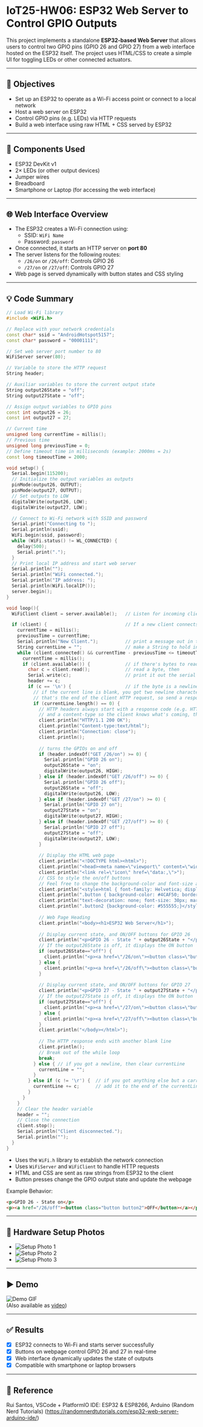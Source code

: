 # IoT25-HW06: ESP32 Web Server to Control GPIO Outputs

This project implements a standalone **ESP32-based Web Server** that allows users to control two GPIO pins (GPIO 26 and GPIO 27) from a web interface hosted on the ESP32 itself. The project uses HTML/CSS to create a simple UI for toggling LEDs or other connected actuators.

---

## 🧾 Objectives

- Set up an ESP32 to operate as a Wi-Fi access point or connect to a local network
- Host a web server on ESP32
- Control GPIO pins (e.g. LEDs) via HTTP requests
- Build a web interface using raw HTML + CSS served by ESP32

---

## 🧰 Components Used

- ESP32 DevKit v1  
- 2× LEDs (or other output devices)  
- Jumper wires  
- Breadboard  
- Smartphone or Laptop (for accessing the web interface)  

---

## 🌐 Web Interface Overview

- The ESP32 creates a Wi-Fi connection using:
  - SSID: `WiFi Name`  
  - Password: `password`
- Once connected, it starts an HTTP server on **port 80**
- The server listens for the following routes:
  - `/26/on` or `/26/off`: Controls GPIO 26
  - `/27/on` or `/27/off`: Controls GPIO 27
- Web page is served dynamically with button states and CSS styling

---

## 💡 Code Summary

```cpp
// Load Wi-Fi library
#include <WiFi.h>

// Replace with your network credentials
const char* ssid = "AndroidHotspot5157";
const char* password = "00001111";

// Set web server port number to 80
WiFiServer server(80);

// Variable to store the HTTP request
String header;

// Auxiliar variables to store the current output state
String output26State = "off";
String output27State = "off";

// Assign output variables to GPIO pins
const int output26 = 26;
const int output27 = 27;

// Current time
unsigned long currentTime = millis();
// Previous time
unsigned long previousTime = 0; 
// Define timeout time in milliseconds (example: 2000ms = 2s)
const long timeoutTime = 2000;

void setup() {
  Serial.begin(115200);
  // Initialize the output variables as outputs
  pinMode(output26, OUTPUT);
  pinMode(output27, OUTPUT);
  // Set outputs to LOW
  digitalWrite(output26, LOW);
  digitalWrite(output27, LOW);

  // Connect to Wi-Fi network with SSID and password
  Serial.print("Connecting to ");
  Serial.println(ssid);
  WiFi.begin(ssid, password);
  while (WiFi.status() != WL_CONNECTED) {
    delay(500);
    Serial.print(".");
  }
  // Print local IP address and start web server
  Serial.println("");
  Serial.println("WiFi connected.");
  Serial.println("IP address: ");
  Serial.println(WiFi.localIP());
  server.begin();
}

void loop(){
  WiFiClient client = server.available();   // Listen for incoming clients

  if (client) {                             // If a new client connects,
    currentTime = millis();
    previousTime = currentTime;
    Serial.println("New Client.");          // print a message out in the serial port
    String currentLine = "";                // make a String to hold incoming data from the client
    while (client.connected() && currentTime - previousTime <= timeoutTime) {  // loop while the client's connected
      currentTime = millis();
      if (client.available()) {             // if there's bytes to read from the client,
        char c = client.read();             // read a byte, then
        Serial.write(c);                    // print it out the serial monitor
        header += c;
        if (c == '\n') {                    // if the byte is a newline character
          // if the current line is blank, you got two newline characters in a row.
          // that's the end of the client HTTP request, so send a response:
          if (currentLine.length() == 0) {
            // HTTP headers always start with a response code (e.g. HTTP/1.1 200 OK)
            // and a content-type so the client knows what's coming, then a blank line:
            client.println("HTTP/1.1 200 OK");
            client.println("Content-type:text/html");
            client.println("Connection: close");
            client.println();
            
            // turns the GPIOs on and off
            if (header.indexOf("GET /26/on") >= 0) {
              Serial.println("GPIO 26 on");
              output26State = "on";
              digitalWrite(output26, HIGH);
            } else if (header.indexOf("GET /26/off") >= 0) {
              Serial.println("GPIO 26 off");
              output26State = "off";
              digitalWrite(output26, LOW);
            } else if (header.indexOf("GET /27/on") >= 0) {
              Serial.println("GPIO 27 on");
              output27State = "on";
              digitalWrite(output27, HIGH);
            } else if (header.indexOf("GET /27/off") >= 0) {
              Serial.println("GPIO 27 off");
              output27State = "off";
              digitalWrite(output27, LOW);
            }
            
            // Display the HTML web page
            client.println("<!DOCTYPE html><html>");
            client.println("<head><meta name=\"viewport\" content=\"width=device-width, initial-scale=1\">");
            client.println("<link rel=\"icon\" href=\"data:,\">");
            // CSS to style the on/off buttons 
            // Feel free to change the background-color and font-size attributes to fit your preferences
            client.println("<style>html { font-family: Helvetica; display: inline-block; margin: 0px auto; text-align: center;}");
            client.println(".button { background-color: #4CAF50; border: none; color: white; padding: 16px 40px;");
            client.println("text-decoration: none; font-size: 30px; margin: 2px; cursor: pointer;}");
            client.println(".button2 {background-color: #555555;}</style></head>");
            
            // Web Page Heading
            client.println("<body><h1>ESP32 Web Server</h1>");
            
            // Display current state, and ON/OFF buttons for GPIO 26  
            client.println("<p>GPIO 26 - State " + output26State + "</p>");
            // If the output26State is off, it displays the ON button       
            if (output26State=="off") {
              client.println("<p><a href=\"/26/on\"><button class=\"button\">ON</button></a></p>");
            } else {
              client.println("<p><a href=\"/26/off\"><button class=\"button button2\">OFF</button></a></p>");
            } 
               
            // Display current state, and ON/OFF buttons for GPIO 27  
            client.println("<p>GPIO 27 - State " + output27State + "</p>");
            // If the output27State is off, it displays the ON button       
            if (output27State=="off") {
              client.println("<p><a href=\"/27/on\"><button class=\"button\">ON</button></a></p>");
            } else {
              client.println("<p><a href=\"/27/off\"><button class=\"button button2\">OFF</button></a></p>");
            }
            client.println("</body></html>");
            
            // The HTTP response ends with another blank line
            client.println();
            // Break out of the while loop
            break;
          } else { // if you got a newline, then clear currentLine
            currentLine = "";
          }
        } else if (c != '\r') {  // if you got anything else but a carriage return character,
          currentLine += c;      // add it to the end of the currentLine
        }
      }
    }
    // Clear the header variable
    header = "";
    // Close the connection
    client.stop();
    Serial.println("Client disconnected.");
    Serial.println("");
  }
}
```
- Uses the `WiFi.h` library to establish the network connection
- Uses `WiFiServer` and `WiFiClient` to handle HTTP requests
- HTML and CSS are sent as raw strings from ESP32 to the client
- Button presses change the GPIO output state and update the webpage

Example Behavior:

```html
<p>GPIO 26 - State on</p>
<p><a href="/26/off"><button class="button button2">OFF</button></a></p>
```

---

## 📸 Hardware Setup Photos

- ![Setup Photo 1](./media/hw%206-1.png)  
- ![Setup Photo 2](./media/hw%206-2.png)  
- ![Setup Photo 3](./media/hw%206-3.png)

---

## ▶ Demo

![Demo GIF](./media/IoT25-HW06.gif)  
(Also available as [video](./media/IoT25-HW06.mp4))

---

## ✅ Results

- [x] ESP32 connects to Wi-Fi and starts server successfully  
- [x] Buttons on webpage control GPIO 26 and 27 in real-time  
- [x] Web interface dynamically updates the state of outputs  
- [x] Compatible with smartphone or laptop browsers  

---

## 🔗 Reference
Rui Santos, VSCode + PlatformIO IDE: ESP32 & ESP8266, Arduino (Random Nerd Tutorials)
(https://randomnerdtutorials.com/esp32-web-server-arduino-ide/)
